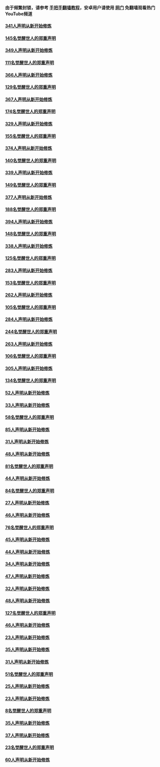 #### 由于频繁封锁，请参考 [手把手翻墙教程](https://github.com/gfw-breaker/guides/wiki/)，安卓用户请使用 [网门](https://github.com/gfw-breaker/nogfw/blob/master/dl.md?t=06231800) 免翻墙观看热门YouTube频道 

#### [341人声明从新开始修炼](../pages/91/427255.md?t=06231800) 

#### [145名觉醒世人的郑重声明](../pages/91/427254.md?t=06231800) 

#### [349人声明从新开始修炼](../pages/91/426969.md?t=06231800) 

#### [111名觉醒世人的郑重声明](../pages/91/426968.md?t=06231800) 

#### [366人声明从新开始修炼](../pages/91/426737.md?t=06231800) 

#### [129名觉醒世人的郑重声明](../pages/91/426736.md?t=06231800) 

#### [367人声明从新开始修炼](../pages/91/426421.md?t=06231800) 

#### [174名觉醒世人的郑重声明](../pages/91/426420.md?t=06231800) 

#### [329人声明从新开始修炼](../pages/91/426139.md?t=06231800) 

#### [155名觉醒世人的郑重声明](../pages/91/426138.md?t=06231800) 

#### [374人声明从新开始修炼](../pages/91/425811.md?t=06231800) 

#### [140名觉醒世人的郑重声明](../pages/91/425810.md?t=06231800) 

#### [339人声明从新开始修炼](../pages/91/425690.md?t=06231800) 

#### [149名觉醒世人的郑重声明](../pages/91/425689.md?t=06231800) 

#### [377人声明从新开始修炼](../pages/91/424867.md?t=06231800) 

#### [188名觉醒世人的郑重声明](../pages/91/424866.md?t=06231800) 

#### [394人声明从新开始修炼](../pages/91/423914.md?t=06231800) 

#### [148名觉醒世人的郑重声明](../pages/91/423913.md?t=06231800) 

#### [338人声明从新开始修炼](../pages/91/423540.md?t=06231800) 

#### [125名觉醒世人的郑重声明](../pages/91/423539.md?t=06231800) 

#### [283人声明从新开始修炼](../pages/91/423296.md?t=06231800) 

#### [153名觉醒世人的郑重声明](../pages/91/423295.md?t=06231800) 

#### [262人声明从新开始修炼](../pages/91/423004.md?t=06231800) 

#### [105名觉醒世人的郑重声明](../pages/91/423003.md?t=06231800) 

#### [284人声明从新开始修炼](../pages/91/422707.md?t=06231800) 

#### [244名觉醒世人的郑重声明](../pages/91/422706.md?t=06231800) 

#### [263人声明从新开始修炼](../pages/91/422553.md?t=06231800) 

#### [106名觉醒世人的郑重声明](../pages/91/422552.md?t=06231800) 

#### [305人声明从新开始修炼](../pages/91/422153.md?t=06231800) 

#### [134名觉醒世人的郑重声明](../pages/91/422152.md?t=06231800) 

#### [52人声明从新开始修炼](../pages/91/421846.md?t=06231800) 

#### [33人声明从新开始修炼](../pages/91/421804.md?t=06231800) 

#### [58名觉醒世人的郑重声明](../pages/91/421845.md?t=06231800) 

#### [85人声明从新开始修炼](../pages/91/421769.md?t=06231800) 

#### [31人声明从新开始修炼](../pages/91/421763.md?t=06231800) 

#### [48人声明从新开始修炼](../pages/91/421605.md?t=06231800) 

#### [81名觉醒世人的郑重声明](../pages/91/421656.md?t=06231800) 

#### [44人声明从新开始修炼](../pages/91/421544.md?t=06231800) 

#### [84名觉醒世人的郑重声明](../pages/91/421543.md?t=06231800) 

#### [27人声明从新开始修炼](../pages/91/421465.md?t=06231800) 

#### [46人声明从新开始修炼](../pages/91/421454.md?t=06231800) 

#### [76名觉醒世人的郑重声明](../pages/91/421453.md?t=06231800) 

#### [45人声明从新开始修炼](../pages/91/421452.md?t=06231800) 

#### [44人声明从新开始修炼](../pages/91/421422.md?t=06231800) 

#### [34人声明从新开始修炼](../pages/91/421322.md?t=06231800) 

#### [47人声明从新开始修炼](../pages/91/421264.md?t=06231800) 

#### [32人声明从新开始修炼](../pages/91/421225.md?t=06231800) 

#### [48人声明从新开始修炼](../pages/91/421202.md?t=06231800) 

#### [127名觉醒世人的郑重声明](../pages/91/421224.md?t=06231800) 

#### [46人声明从新开始修炼](../pages/91/421203.md?t=06231800) 

#### [23人声明从新开始修炼](../pages/91/421138.md?t=06231800) 

#### [35人声明从新开始修炼](../pages/91/421122.md?t=06231800) 

#### [31人声明从新开始修炼](../pages/91/421081.md?t=06231800) 

#### [51名觉醒世人的郑重声明](../pages/91/421080.md?t=06231800) 

#### [25人声明从新开始修炼](../pages/91/421020.md?t=06231800) 

#### [23人声明从新开始修炼](../pages/91/420884.md?t=06231800) 

#### [8名觉醒世人的郑重声明](../pages/91/420883.md?t=06231800) 

#### [35人声明从新开始修炼](../pages/91/420809.md?t=06231800) 

#### [37人声明从新开始修炼](../pages/91/420766.md?t=06231800) 

#### [23名觉醒世人的郑重声明](../pages/91/420765.md?t=06231800) 

#### [60人声明从新开始修炼](../pages/91/420727.md?t=06231800) 

